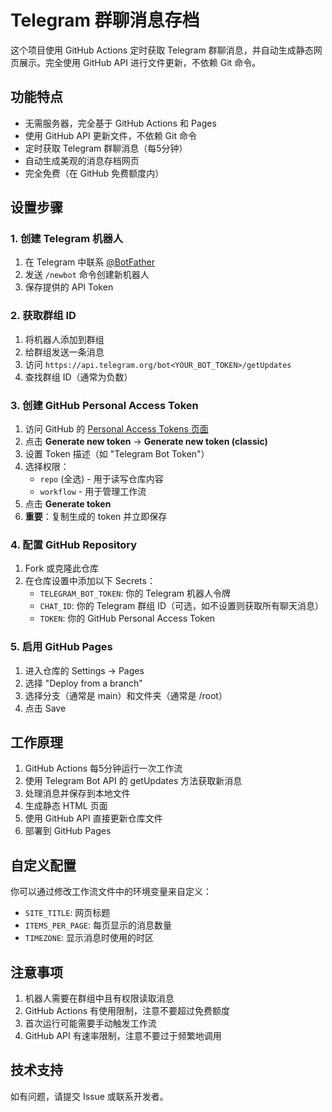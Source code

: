 # Telegram 群聊消息存档

这个项目使用 GitHub Actions 定时获取 Telegram 群聊消息，并自动生成静态网页展示。完全使用 GitHub API 进行文件更新，不依赖 Git 命令。

## 功能特点

- 无需服务器，完全基于 GitHub Actions 和 Pages
- 使用 GitHub API 更新文件，不依赖 Git 命令
- 定时获取 Telegram 群聊消息（每5分钟）
- 自动生成美观的消息存档网页
- 完全免费（在 GitHub 免费额度内）

## 设置步骤

### 1. 创建 Telegram 机器人

1. 在 Telegram 中联系 [@BotFather](https://t.me/BotFather)
2. 发送 `/newbot` 命令创建新机器人
3. 保存提供的 API Token

### 2. 获取群组 ID

1. 将机器人添加到群组
2. 给群组发送一条消息
3. 访问 `https://api.telegram.org/bot<YOUR_BOT_TOKEN>/getUpdates`
4. 查找群组 ID（通常为负数）

### 3. 创建 GitHub Personal Access Token

1. 访问 GitHub 的 [Personal Access Tokens 页面](https://github.com/settings/tokens)
2. 点击 **Generate new token** → **Generate new token (classic)**
3. 设置 Token 描述（如 "Telegram Bot Token"）
4. 选择权限：
   - `repo` (全选) - 用于读写仓库内容
   - `workflow` - 用于管理工作流
5. 点击 **Generate token**
6. **重要**：复制生成的 token 并立即保存

### 4. 配置 GitHub Repository

1. Fork 或克隆此仓库
2. 在仓库设置中添加以下 Secrets：
   - `TELEGRAM_BOT_TOKEN`: 你的 Telegram 机器人令牌
   - `CHAT_ID`: 你的 Telegram 群组 ID（可选，如不设置则获取所有聊天消息）
   - `TOKEN`: 你的 GitHub Personal Access Token

### 5. 启用 GitHub Pages

1. 进入仓库的 Settings → Pages
2. 选择 "Deploy from a branch"
3. 选择分支（通常是 main）和文件夹（通常是 /root）
4. 点击 Save

## 工作原理

1. GitHub Actions 每5分钟运行一次工作流
2. 使用 Telegram Bot API 的 getUpdates 方法获取新消息
3. 处理消息并保存到本地文件
4. 生成静态 HTML 页面
5. 使用 GitHub API 直接更新仓库文件
6. 部署到 GitHub Pages

## 自定义配置

你可以通过修改工作流文件中的环境变量来自定义：

- `SITE_TITLE`: 网页标题
- `ITEMS_PER_PAGE`: 每页显示的消息数量
- `TIMEZONE`: 显示消息时使用的时区

## 注意事项

1. 机器人需要在群组中且有权限读取消息
2. GitHub Actions 有使用限制，注意不要超过免费额度
3. 首次运行可能需要手动触发工作流
4. GitHub API 有速率限制，注意不要过于频繁地调用

## 技术支持

如有问题，请提交 Issue 或联系开发者。
